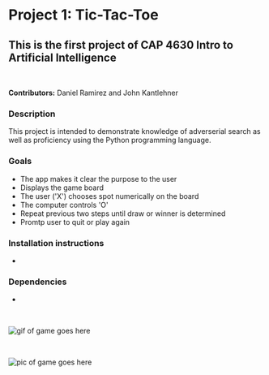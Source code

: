 # Project 1: Tic-Tac-Toe

## This is the first project of CAP 4630 Intro to Artificial Intelligence

</br>

__Contributors:__ Daniel Ramirez and John Kantlehner

### __Description__

This project is intended to demonstrate knowledge of adverserial search as well as proficiency using the Python programming language.

### __Goals__
* The app makes it clear the purpose to the user
* Displays the game board
* The user ('X') chooses spot numerically on the board
* The computer controls 'O'
* Repeat previous two steps until draw or winner is determined
* Promtp user to quit or play again

### __Installation instructions__
* 

### __Dependencies__
* 


</br>

![gif of game goes here]()

</br>

![pic of game goes here]()


